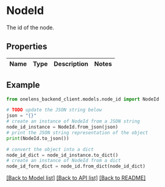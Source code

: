 # NodeId

The id of the node.

## Properties

Name | Type | Description | Notes
------------ | ------------- | ------------- | -------------

## Example

```python
from onelens_backend_client.models.node_id import NodeId

# TODO update the JSON string below
json = "{}"
# create an instance of NodeId from a JSON string
node_id_instance = NodeId.from_json(json)
# print the JSON string representation of the object
print(NodeId.to_json())

# convert the object into a dict
node_id_dict = node_id_instance.to_dict()
# create an instance of NodeId from a dict
node_id_form_dict = node_id.from_dict(node_id_dict)
```
[[Back to Model list]](../README.md#documentation-for-models) [[Back to API list]](../README.md#documentation-for-api-endpoints) [[Back to README]](../README.md)



